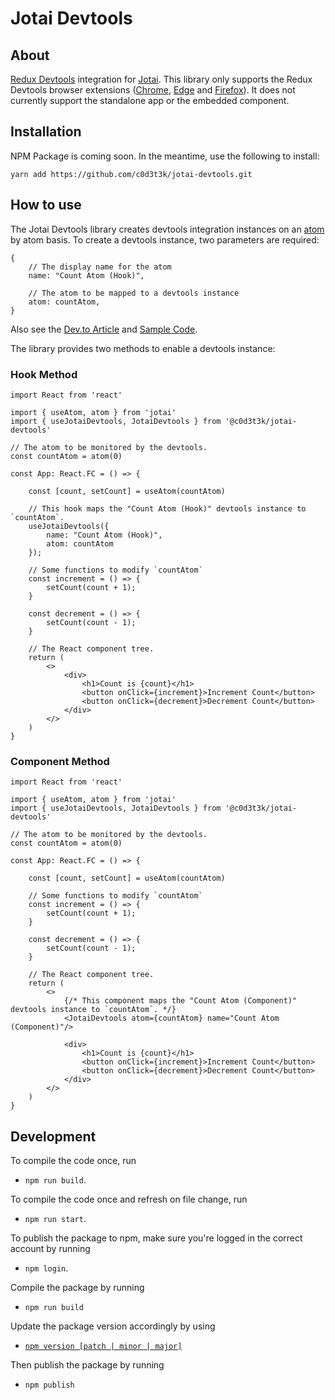 # Jotai Devtools

## About

[Redux Devtools](https://github.com/reduxjs/redux-devtools) integration for [Jotai](https://github.com/pmndrs/jotai). This library only supports the Redux Devtools browser extensions ([Chrome](https://chrome.google.com/webstore/detail/redux-devtools/lmhkpmbekcpmknklioeibfkpmmfibljd), [Edge](https://microsoftedge.microsoft.com/addons/detail/redux-devtools/nnkgneoiohoecpdiaponcejilbhhikei) and [Firefox](https://addons.mozilla.org/en-US/firefox/addon/reduxdevtools/)). It does not currently support the standalone app or the embedded component.

## Installation

NPM Package is coming soon. In the meantime, use the following to install:

```shell
yarn add https://github.com/c0d3t3k/jotai-devtools.git
```

## How to use

The Jotai Devtools library creates devtools integration instances on an [atom](https://github.com/pmndrs/jotai/blob/master/docs/core.md#atom) by atom basis. To create a devtools instance, two parameters are required:

```tsx
{
    // The display name for the atom
    name: "Count Atom (Hook)",

    // The atom to be mapped to a devtools instance
    atom: countAtom,
}
```

Also see the [Dev.to Article](https://dev.to/c0d3t3k/recoil-vs-jotai-using-typescript-4678) and [Sample Code](https://github.com/c0d3t3k/jotai-devtools).

The library provides two methods to enable a devtools instance:

### Hook Method 

```tsx
import React from 'react'

import { useAtom, atom } from 'jotai'
import { useJotaiDevtools, JotaiDevtools } from '@c0d3t3k/jotai-devtools'

// The atom to be monitored by the devtools.
const countAtom = atom(0)

const App: React.FC = () => {

    const [count, setCount] = useAtom(countAtom)

    // This hook maps the "Count Atom (Hook)" devtools instance to `countAtom`.
    useJotaiDevtools({
        name: "Count Atom (Hook)",
        atom: countAtom
    });

    // Some functions to modify `countAtom`
    const increment = () => {
        setCount(count + 1);
    }

    const decrement = () => {
        setCount(count - 1);
    }

    // The React component tree.
    return (
        <>
            <div>
                <h1>Count is {count}</h1>
                <button onClick={increment}>Increment Count</button>
                <button onClick={decrement}>Decrement Count</button>
            </div>
        </>
    )
}
```

### Component Method

```tsx
import React from 'react'

import { useAtom, atom } from 'jotai'
import { useJotaiDevtools, JotaiDevtools } from '@c0d3t3k/jotai-devtools'

// The atom to be monitored by the devtools.
const countAtom = atom(0)

const App: React.FC = () => {

    const [count, setCount] = useAtom(countAtom)

    // Some functions to modify `countAtom`
    const increment = () => {
        setCount(count + 1);
    }

    const decrement = () => {
        setCount(count - 1);
    }

    // The React component tree.
    return (
        <>
            {/* This component maps the "Count Atom (Component)" devtools instance to `countAtom`. */}
            <JotaiDevtools atom={countAtom} name="Count Atom (Component)"/>

            <div>
                <h1>Count is {count}</h1>
                <button onClick={increment}>Increment Count</button>
                <button onClick={decrement}>Decrement Count</button>
            </div>
        </>
    )
}
```

## Development

To compile the code once, run

- `npm run build`.

To compile the code once and refresh on file change, run

- `npm run start`.

To publish the package to npm, make sure you're logged in the correct account by running

- `npm login`.

Compile the package by running

- `npm run build`

Update the package version accordingly by using

- [`npm version [patch | minor | major]`](https://docs.npmjs.com/about-semantic-versioning)

Then publish the package by running

- `npm publish`


